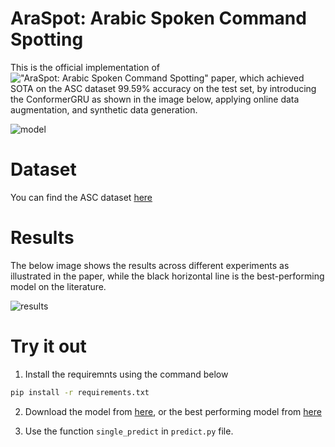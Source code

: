 # AraSpot: Arabic Spoken Command Spotting

This is the official implementation of !["AraSpot: Arabic Spoken Command Spotting"](https://arxiv.org/abs/2303.16621) paper, which achieved SOTA on the ASC dataset 99.59% accuracy on the test set, by introducing the ConformerGRU as shown in the image below, applying online data augmentation, and synthetic data generation.

![model](https://user-images.githubusercontent.com/61272193/207247142-7a667756-2aea-4519-ac4b-ba86221464dc.png)


# Dataset
You can find the ASC dataset [here](https://www.google.com/)

# Results
The below image shows the results across different experiments as illustrated in the paper, while the black horizontal line is the best-performing model on the literature.

![results](https://user-images.githubusercontent.com/61272193/207247264-68f7ac99-dd0e-4a92-b719-ddc1aeb1368f.png)

# Try it out
1. Install the requiremnts using the command below
```bash
pip install -r requirements.txt
```
2. Download the model from [here](https://drive.google.com/drive/folders/1p7GM39U08bFlg1LTs_CPIXdbAX9uMJsR?usp=sharing), or the best performing model from [here](https://drive.google.com/file/d/1WvRoesQDzAeZI_Vx3L6_EeLrp5vMzuJI/view?usp=sharing)

3. Use the function ```single_predict``` in ```predict.py``` file.
